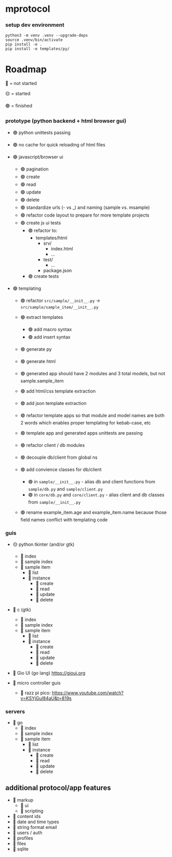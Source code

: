 # mprotocol

### setup dev environment

    python3 -m venv .venv --upgrade-deps
    source .venv/bin/activate
    pip install -e .
    pip install -e templates/py/


# Roadmap

🔴 = not started

🟡 = started

🟢 = finished

### prototype (python backend + html browser gui)

* 🟢 python unittests passing
* 🟢 no cache for quick reloading of html files
* 🟢 javascript/browser ui
    * 🟢 pagination
    * 🟢 create
    * 🟢 read
    * 🟢 update
    * 🟢 delete
    * 🟢 standardize urls (- vs _) and naming (sample vs. msample)
    * 🟢 refactor code layout to prepare for more template projects
    * 🟢 create js ui tests
        * 🟢 refactor to:
            * templates/html
                * srv/
                    * index.html
                    * ...
                * test/
                    * ...
                * package.json
        * 🟢 create tests

* 🟢 templating
    * 🟢 refactor `src/sample/__init__.py` -> `src/sample/sample_item/__init__.py`
    * 🟢 extract templates
        * 🟢 add macro syntax
        * 🟢 add insert syntax
    * 🟢 generate py
    * 🟢 generate html
    * 🟢 generated app should have 2 modules and 3 total models, but not sample.sample_item
    * 🟢 add html/css template extraction
    * 🟢 add json template extraction
    * 🟢 refactor template apps so that module and model names are both 2 words which enables proper templating for kebab-case, etc
    * 🟢 template app and generated apps unittests are passing

    * 🟢 refactor client / db modules
    * 🟢 decouple db/client from global ns
    * 🟢 add convience classes for db/client
        * 🟢 in `sample/__init__.py` - alias db and client functions from `sample/db.py` and `sample/client.py`
        * 🟢 in `core/db.py` and `core/client.py` - alias client and db classes from `sample/__init__.py`
    * 🟢 rename example_item.age and example_item.name because those field names conflict with templating code

### guis
* 🟡 python tkinter (and/or gtk)
    * 🔴 index
    * 🔴 sample index
    * 🔴 sample item
        * 🔴 list
        * 🔴 instance
            * 🔴 create
            * 🔴 read
            * 🔴 update
            * 🔴 delete

* 🔴 c (gtk)
    * 🔴 index
    * 🔴 sample index
    * 🔴 sample item
        * 🔴 list
        * 🔴 instance
            * 🔴 create
            * 🔴 read
            * 🔴 update
            * 🔴 delete

* 🔴 Gio UI (go lang) https://gioui.org

* 🔴 micro controller guis
    * 🔴 razz pi pico: https://www.youtube.com/watch?v=KSYjGul84aU&t=819s

### servers
* 🔴 go
    * 🔴 index
    * 🔴 sample index
    * 🔴 sample item
        * 🔴 list
        * 🔴 instance
            * 🔴 create
            * 🔴 read
            * 🔴 update
            * 🔴 delete

## additional protocol/app features
* 🔴 markup
    * 🔴 ui
    * 🔴 scripting
* 🔴 content ids
* 🔴 date and time types
* 🔴 string format email
* 🔴 users / auth
* 🔴 profiles
* 🔴 files
* 🔴 sqlite
